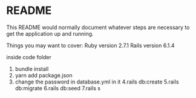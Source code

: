 # README

This README would normally document whatever steps are necessary to get the
application up and running.

Things you may want to cover:
Ruby version 2.7.1
Rails version 6.1.4

inside code folder
1. bundle install
2. yarn add package.json
3. change the password in database.yml in it
4.rails db:create
5.rails db:migrate
6.rails db:seed
7.rails s
